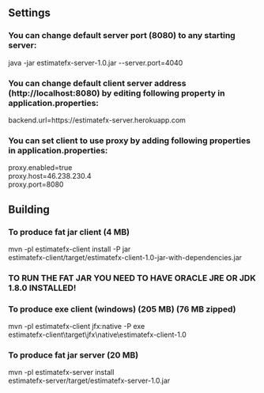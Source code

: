 <h2>Settings</h2>
<h3>You can change default server port (8080) to any starting server:</h3>
java -jar estimatefx-server-1.0.jar --server.port=4040
<h3>You can change default client server address (http://localhost:8080) by editing following property in application.properties:</h3>
backend.url=https://estimatefx-server.herokuapp.com
<h3>You can set client to use proxy by adding following properties in application.properties:</h3>
proxy.enabled=true<br>
proxy.host=46.238.230.4<br>
proxy.port=8080<br>

<h2>Building</h2>
<h3>To produce fat jar client (4 MB)</h3>
mvn -pl estimatefx-client install -P jar<br>
estimatefx-client/target/estimatefx-client-1.0-jar-with-dependencies.jar
<h3>TO RUN THE FAT JAR YOU NEED TO HAVE ORACLE JRE OR JDK 1.8.0 INSTALLED!</h3>
<h3>To produce exe client (windows) (205 MB) (76 MB zipped)</h3>
mvn -pl estimatefx-client jfx:native -P exe<br>
estimatefx-client\target\jfx\native\estimatefx-client-1.0
<h3>To produce fat jar server (20 MB)</h3>
mvn -pl estimatefx-server install<br>
estimatefx-server/target/estimatefx-server-1.0.jar